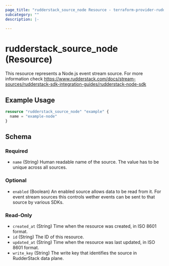 ```yaml
---
page_title: "rudderstack_source_node Resource - terraform-provider-rudderstack"
subcategory: ""
description: |-
  
---
```


# rudderstack_source_node (Resource)

This resource represents a Node.js event stream source. For more information check
https://www.rudderstack.com/docs/stream-sources/rudderstack-sdk-integration-guides/rudderstack-node-sdk

## Example Usage

```terraform
resource "rudderstack_source_node" "example" {
  name = "example-node"
}
```

<!-- schema generated by tfplugindocs -->
## Schema

### Required

- `name` (String) Human readable name of the source. The value has to be unique across all sources.

### Optional

- `enabled` (Boolean) An enabled source allows data to be read from it. For event stream sources this controls wether events can be sent to that source by various SDKs.

### Read-Only

- `created_at` (String) Time when the resource was created, in ISO 8601 format.
- `id` (String) The ID of this resource.
- `updated_at` (String) Time when the resource was last updated, in ISO 8601 format.
- `write_key` (String) The write key that identifies the source in RudderStack data plane.
